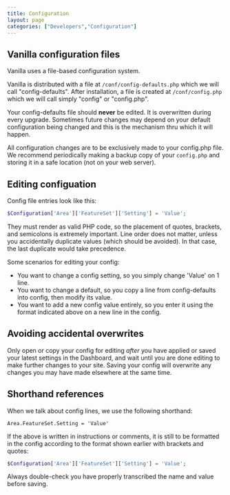 ```yaml
---
title: Configuration
layout: page
categories: ["Developers","Configuration"]
---
```


## Vanilla configuration files

Vanilla uses a file-based configuration system.

Vanilla is distributed with a file at `/conf/config-defaults.php` which we will call "config-defaults". After installation, a file is created at `/conf/config.php` which we will call simply "config" or "config.php".

Your config-defaults file should **never** be edited. It is overwritten during every upgrade. Sometimes future changes may depend on your default configuration being changed and this is the mechanism thru which it will happen.

All configuration changes are to be exclusively made to your config.php file. We recommend periodically making a backup copy of your `config.php` and storing it in a safe location (not on your web server).

## Editing configuation

Config file entries look like this:

```php
$Configuration['Area']['FeatureSet']['Setting'] = 'Value';
```

They must render as valid PHP code, so the placement of quotes, brackets, and semicolons is extremely important. Line order does not matter, unless you accidentally duplicate values (which should be avoided). In that case, the last duplicate would take precedence.

Some scenarios for editing your config:

* You want to change a config setting, so you simply change 'Value' on 1 line.
* You want to change a default, so you copy a line from config-defaults into config, then modify its value.
* You want to add a new config value entirely, so you enter it using the format indicated above on a new line in the config. 

## Avoiding accidental overwrites

Only open or copy your config for editing *after* you have applied or saved your latest settings in the Dashboard, and wait until you are done editing to make further changes to your site. Saving your config will overwrite any changes you may have made elsewhere at the same time.

## Shorthand references

When we talk about config lines, we use the following shorthand:

`Area.FeatureSet.Setting = 'Value'`

If the above is written in instructions or comments, it is still to be formatted in the config according to the format shown earlier with brackets and quotes:

```php
$Configuration['Area']['FeatureSet']['Setting'] = 'Value';
```

Always double-check you have properly transcribed the name and value before saving.
